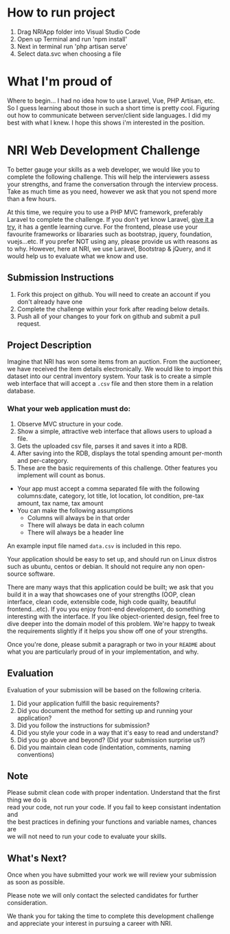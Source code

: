 # How to run project
1. Drag NRIApp folder into Visual Studio Code
2. Open up Terminal and run 'npm install'
3. Next in terminal run 'php artisan serve'
4. Select data.svc when choosing a file

# What I'm proud of
Where to begin...
I had no idea how to use Laravel, Vue, PHP Artisan, etc. So I guess learning about those in such a short time is pretty cool. 
Figuring out how to communicate between server/client side languages.
I did my best with what I knew. I hope this shows i'm interested in the position.

# NRI Web Development Challenge
To better gauge your skills as a web developer, we would like you to complete the following challenge. This will help the interviewers assess your strengths, and frame the conversation through the interview process. Take as much time as you need, however we ask that you not spend more than a few hours. 

At this time, we require you to use a PHP MVC framework, preferably Laravel to complete the challenge. If you don't yet know Laravel, [give it a try](https://laravel.com/), it has a gentle learning curve. For the frontend, please use your favourite frameworks or libararies such as bootstrap, jquery, foundation, vuejs...etc. If you prefer NOT using any, please provide us with reasons as to why. However, here at NRI, we use Laravel, Bootstrap & jQuery, and it would help us to evaluate what we know and use.

## Submission Instructions
1. Fork this project on github. You will need to create an account if you don't already have one
2. Complete the challenge within your fork after reading below details.
3. Push all of your changes to your fork on github and submit a pull request.

## Project Description
Imagine that NRI has won some items from an auction. From the auctioneer, we have received the item details electronically. We would like to import this dataset into our central inventory system. Your task is to create a simple web interface that will accept a `.csv` file and then store them in a relation database.

### What your web application must do:
1. Observe MVC structure in your code.
2. Show a simple, attractive web interface that allows users to upload a file.
3. Gets the uploaded csv file, parses it and saves it into a RDB.
4. After saving into the RDB, displays the total spending amount per-month and per-category.
5. These are the basic requirements of this challenge. Other features you implement will count as bonus.

* Your app must accept a comma separated file with the following columns:date, category, lot title, lot location, lot condition, pre-tax amount, tax name, tax amount
* You can make the following assumptions
     - Columns will always be in that order
     - There will always be data in each column
     - There will always be a header line

 An example input file named `data.csv` is included in this repo.

Your application should be easy to set up, and should run on Linux distros such as ubuntu, centos or debian. It should not require any non open-source software.

There are many ways that this application could be built; we ask that you build it in a way that showcases one of your strengths (OOP, clean interface, clean code, extensible code, high code quailty, beautiful frontend...etc). If you you enjoy front-end development, do something interesting with the interface. If you like object-oriented design, feel free to dive deeper into the domain model of this problem. We're happy to tweak the requirements slightly if it helps you show off one of your strengths.

Once you're done, please submit a paragraph or two in your `README` about what you are particularly proud of in your implementation, and why.

## Evaluation
Evaluation of your submission will be based on the following criteria. 

1. Did your application fulfill the basic requirements?
2. Did you document the method for setting up and running your application?
3. Did you follow the instructions for submission?
4. Did you style your code in a way that it's easy to read and understand?
5. Did you go above and beyond? (Did your submission surprise us?)
6. Did you maintain clean code (indentation, comments, naming conventions)

## Note
Please submit clean code with proper indentation. Understand that the first thing we do is  
read your code, not run your code. If you fail to keep consistant indentation and  
the best practices in defining your functions and variable names, chances are  
we will not need to run your code to evaluate your skills.

## What's Next?
Once when you have submitted your work we will review your submission as soon as possible. 

Please note we will only contact the selected candidates for further consideration.

We thank you for taking the time to complete this development challenge and appreciate your interest in pursuing a career with NRI. 
